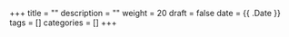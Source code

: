 +++
title = ""
description = ""
weight = 20
draft = false
date = {{ .Date }}
tags = []
categories = []
+++

